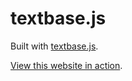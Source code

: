 # textbase.js

Built with [textbase.js](http://textbase.xyz/).

[View this website in action](http://textbase.xyz/).
